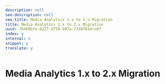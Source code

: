 ```yaml
---
description: null
seo-description: null
seo-title: Media Analytics 1.x to 2.x Migration
title: Media Analytics 1.x to 2.x Migration
uuid: 764b0bfe-6227-4759-b07a-7310781ecc87
index: y
internal: n
snippet: y
translate: y
---
```


# Media Analytics 1.x to 2.x Migration

